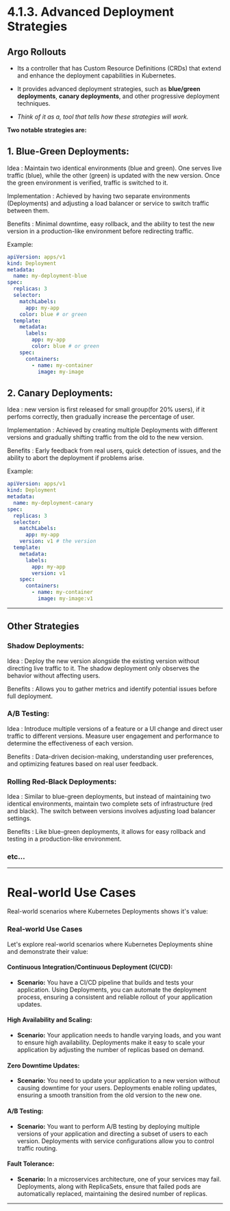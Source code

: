 # 4.1.3. Advanced Deployment Strategies

## Argo Rollouts

- Its a controller that has Custom Resource Definitions (CRDs) that extend and enhance the deployment capabilities in Kubernetes.

- It provides advanced deployment strategies, such as **blue/green deployments**, **canary deployments**, and other progressive deployment techniques.

- _Think of it as a, tool that tells how these strategies will work._

**Two notable strategies are:**

## 1. Blue-Green Deployments:

Idea
: Maintain two identical environments (blue and green). One serves live traffic (blue), while the other (green) is updated with the new version. Once the green environment is verified, traffic is switched to it.

Implementation
: Achieved by having two separate environments (Deployments) and adjusting a load balancer or service to switch traffic between them.

Benefits
: Minimal downtime, easy rollback, and the ability to test the new version in a production-like environment before redirecting traffic.

Example:

```yaml
apiVersion: apps/v1
kind: Deployment
metadata:
  name: my-deployment-blue
spec:
  replicas: 3
  selector:
    matchLabels:
      app: my-app
    color: blue # or green
  template:
    metadata:
      labels:
        app: my-app
        color: blue # or green
    spec:
      containers:
        - name: my-container
          image: my-image
```

## 2. Canary Deployments:

Idea
: new version is first released for small group(for 20% users), if it perfoms correctly, then gradually increase the percentage of user.

Implementation
: Achieved by creating multiple Deployments with different versions and gradually shifting traffic from the old to the new version.

Benefits
: Early feedback from real users, quick detection of issues, and the ability to abort the deployment if problems arise.

Example:

```yaml
apiVersion: apps/v1
kind: Deployment
metadata:
  name: my-deployment-canary
spec:
  replicas: 3
  selector:
    matchLabels:
      app: my-app
    version: v1 # the version
  template:
    metadata:
      labels:
        app: my-app
        version: v1
    spec:
      containers:
        - name: my-container
          image: my-image:v1
```

---

## Other Strategies

### Shadow Deployments:

Idea
: Deploy the new version alongside the existing version without directing live traffic to it. The shadow deployment only observes the behavior without affecting users.

Benefits
: Allows you to gather metrics and identify potential issues before full deployment.

### A/B Testing:

Idea
: Introduce multiple versions of a feature or a UI change and direct user traffic to different versions. Measure user engagement and performance to determine the effectiveness of each version.

Benefits
: Data-driven decision-making, understanding user preferences, and optimizing features based on real user feedback.

### Rolling Red-Black Deployments:

Idea
: Similar to blue-green deployments, but instead of maintaining two identical environments, maintain two complete sets of infrastructure (red and black). The switch between versions involves adjusting load balancer settings.

Benefits
: Like blue-green deployments, it allows for easy rollback and testing in a production-like environment.

### etc...

---

# Real-world Use Cases

Real-world scenarios where Kubernetes Deployments shows it's value:

### Real-world Use Cases

Let's explore real-world scenarios where Kubernetes Deployments shine and demonstrate their value:

#### Continuous Integration/Continuous Deployment (CI/CD):

- **Scenario:** You have a CI/CD pipeline that builds and tests your application. Using Deployments, you can automate the deployment process, ensuring a consistent and reliable rollout of your application updates.

#### High Availability and Scaling:

- **Scenario:** Your application needs to handle varying loads, and you want to ensure high availability. Deployments make it easy to scale your application by adjusting the number of replicas based on demand.

#### Zero Downtime Updates:

- **Scenario:** You need to update your application to a new version without causing downtime for your users. Deployments enable rolling updates, ensuring a smooth transition from the old version to the new one.

#### A/B Testing:

- **Scenario:** You want to perform A/B testing by deploying multiple versions of your application and directing a subset of users to each version. Deployments with service configurations allow you to control traffic routing.

#### Fault Tolerance:

- **Scenario:** In a microservices architecture, one of your services may fail. Deployments, along with ReplicaSets, ensure that failed pods are automatically replaced, maintaining the desired number of replicas.

---
